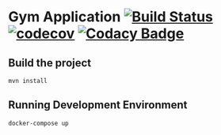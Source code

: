 # Gym Application [![Build Status](https://travis-ci.com/DanielMorales9/gym.svg?token=sVEPqLmkxV1xuF2rpsmy&branch=master)](https://travis-ci.com/DanielMorales9/gym) [![codecov](https://codecov.io/gh/DanielMorales9/gym/branch/master/graph/badge.svg?token=kDPLiZOXg7)](https://codecov.io/gh/DanielMorales9/gym) [![Codacy Badge](https://api.codacy.com/project/badge/Grade/036913e8e97a4f26862e4dd696dd0e78)](https://www.codacy.com?utm_source=github.com&amp;utm_medium=referral&amp;utm_content=DanielMorales9/gym&amp;utm_campaign=Badge_Grade)

## Build the project 
````
mvn install
````

## Running Development Environment
````
docker-compose up
````
